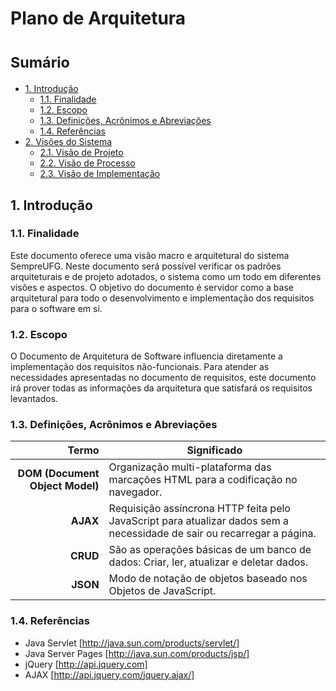 Plano de Arquitetura
=================================

<small>Sumário</small>
======================

<!-- MDTOC maxdepth:2 firsth1:0 numbering:0 flatten:0 bullets:1 updateOnSave:1 -->

- [1. Introdução](#1-introdução)
   - [1.1. Finalidade](#11-finalidade)
   - [1.2. Escopo](#12-escopo)
   - [1.3. Definições, Acrônimos e Abreviações](#11-definições-acrônimos-e-abreviações)
   - [1.4. Referências](#12-referências)
- [2. Visões do Sistema](#2-visões-do-sistema)
   - [2.1. Visão de Projeto](#21-visão-de-projeto)
   - [2.2. Visão de Processo](#22-visão-de-processo)
   - [2.3. Visão de Implementação](#21-visão-de-implementação)

<!-- /MDTOC -->


## 1. Introdução

### 1.1. Finalidade
Este documento oferece uma visão macro e arquitetural do sistema SempreUFG. Neste documento será possível verificar os 
padrões arquiteturais e de projeto adotados, o sistema como um todo em diferentes visões e aspectos. O objetivo do 
documento é servidor como a base arquitetural para todo o desenvolvimento e implementação dos requisitos para o software em si.

### 1.2. Escopo
O Documento de Arquitetura de Software influencia diretamente a implementação dos requisitos não-funcionais. Para atender as 
necessidades apresentadas no documento de requisitos, este documento irá prover todas as 
informações da arquitetura que satisfará os requisitos levantados.

### 1.3. Definições, Acrônimos e Abreviações
| Termo | Significado |
|------:|-------------|
| **DOM (Document Object Model)** | Organização multi-plataforma das marcações HTML para a codificação no navegador. |
| **AJAX** | Requisição assíncrona HTTP feita pelo JavaScript para atualizar dados sem a necessidade de sair ou recarregar a página. |
| **CRUD** | São as operações básicas de um banco de dados: Criar, ler, atualizar e deletar dados. |
| **JSON** | Modo de notação de objetos baseado nos Objetos de JavaScript. |


### 1.4. Referências

-	Java Servlet [http://java.sun.com/products/servlet/]
-	Java Server Pages [http://java.sun.com/products/jsp/]
-	jQuery [http://api.jquery.com]
-	AJAX [http://api.jquery.com/jquery.ajax/] 
